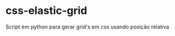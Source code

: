 css-elastic-grid
================

Script em python para gerar grid's em css usando posição relativa
